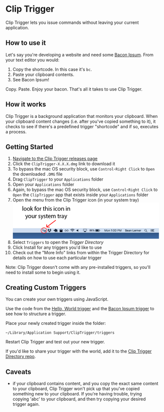 # Clip Trigger

Clip Trigger lets you issue commands without leaving your current application.

## How to use it

Let's say you're developing a website and need some [Bacon Ipsum](https://baconipsum.com/). From your text editor you would:

1. Copy the shortcode. In this case it's `bc`.
2. Paste your clipboard contents.
3. See Bacon Ipsum!

Copy. Paste. Enjoy your bacon. That's all it takes to use Clip Trigger.

## How it works

Clip Trigger is a background application that monitors your clipboard. When your clipboard content changes (i.e. after you've copied something to it), it checks to see if there's a predefined trigger "shortcode" and if so, executes a process.

## Getting Started

1. [Navigate to the Clip Trigger releases page](https://github.com/seanlerner/clip-trigger/releases/latest)
1. Click the `ClipTrigger-X.X.X.dmg` link to download it
1. To bypass the mac OS security block, use `Control`-`Right Click` to `Open` the downloaded `.DMG` file
1. Drag `ClipTrigger` to your `Applications` folder
1. Open your `Applications` folder
1. Again, to bypass the mac OS security block, use `Control`-`Right Click` to `Open` the `ClipTrigger` app that exists inside your `Applications` folder
1. Open the menu from the Clip Trigger icon (in your system tray)<br><img src=https://github.com/seanlerner/clip-trigger/raw/master/assets/img/system-tray-icon.png>
1. Select `Triggers` to open the *Trigger Directory*
1. Click Install for any triggers you'd like to use
1. Check out the "More Info" links from within the Trigger Directory for details on how to use each particular trigger

Note: Clip Trigger doesn't come with any pre-installed triggers, so you'll need to install some to begin using it.

## Creating Custom Triggers

You can create your own triggers using JavaScript.

Use the code from the [Hello, World trigger](https://github.com/seanlerner/hello-world-trigger) and the [Bacon Ipsum trigger](https://github.com/seanlerner/bacon-ipsum-trigger) to see how to structure a trigger.

Place your newly created trigger inside the folder:

```
~/Library/Application Support/ClipTrigger/triggers
```

Restart Clip Trigger and test out your new trigger.

If you'd like to share your trigger with the world, add it to the [Clip Trigger Directory repo](https://github.com/seanlerner/clip-trigger-directory).

## Caveats

- if your clipboard contains content, and you copy the exact same content to your clipboard, Clip Trigger won't pick up that you've copied something new to your clipboard. If you're having trouble, trying copying 'abc' to your clipboard, and then try copying your desired trigger again.
